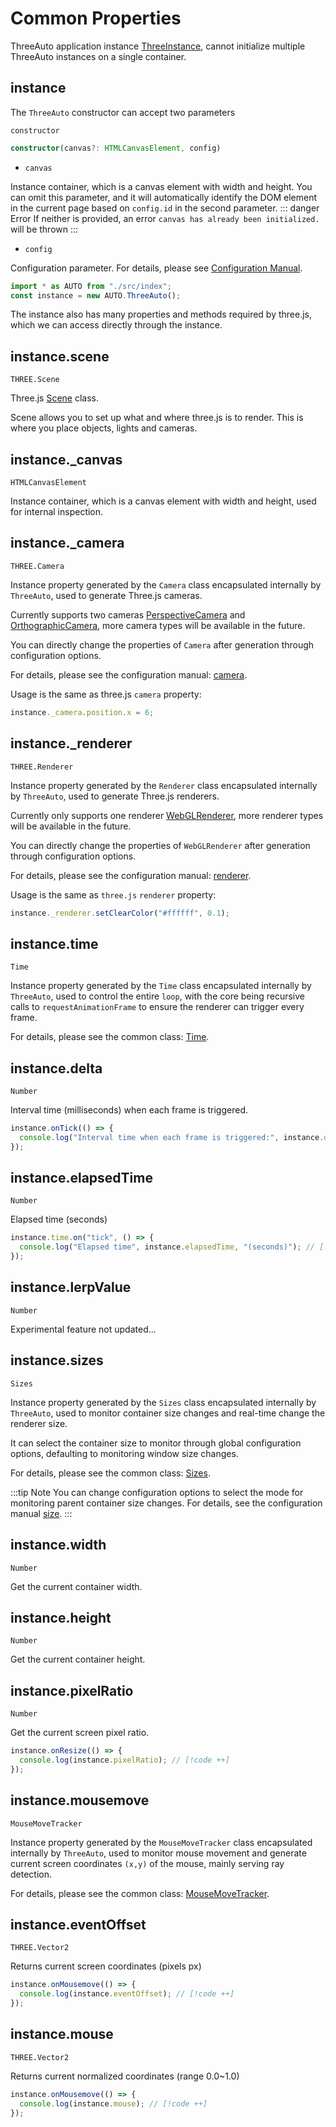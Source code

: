 # Common Properties
ThreeAuto application instance [ThreeInstance](https://github.com/flowers-10/three-auto/blob/main/packages/core/src/base/ThreeInstance.ts), cannot initialize multiple ThreeAuto instances on a single container.

## instance

The `ThreeAuto` constructor can accept two parameters

`constructor`

```typescript
constructor(canvas?: HTMLCanvasElement, config)
```

- `canvas`

Instance container, which is a canvas element with width and height. You can omit this parameter, and it will automatically identify the DOM element in the current page based on `config.id` in the second parameter.
:::
danger Error
If neither is provided, an error `canvas has already been initialized.` will be thrown
:::

- `config`

Configuration parameter. For details, please see [Configuration Manual](/en/config/default).

```typescript
import * as AUTO from "./src/index";
const instance = new AUTO.ThreeAuto();
```

The instance also has many properties and methods required by three.js, which we can access directly through the instance.


## instance.scene

`THREE.Scene`

Three.js [Scene](https://threejs.org/docs/index.html?q=Sce#api/en/scenes/Scene) class.

Scene allows you to set up what and where three.js is to render. This is where you place objects, lights and cameras.

## instance._canvas

`HTMLCanvasElement`

Instance container, which is a canvas element with width and height, used for internal inspection.

## instance._camera

`THREE.Camera`

Instance property generated by the `Camera` class encapsulated internally by `ThreeAuto`, used to generate Three.js cameras.

Currently supports two cameras [PerspectiveCamera](https://threejs.org/docs/index.html?q=camera#api/en/cameras/PerspectiveCamera) and [OrthographicCamera](https://threejs.org/docs/index.html?q=camera#api/en/cameras/OrthographicCamera), more camera types will be available in the future.

You can directly change the properties of `Camera` after generation through configuration options.

For details, please see the configuration manual: [camera](/en/config/camera).

Usage is the same as three.js `camera` property:

```typescript
instance._camera.position.x = 6;
```

## instance._renderer

`THREE.Renderer`

Instance property generated by the `Renderer` class encapsulated internally by `ThreeAuto`, used to generate Three.js renderers.

Currently only supports one renderer [WebGLRenderer](https://threejs.org/docs/index.html?q=render#api/en/renderers/WebGLRenderer), more renderer types will be available in the future.

You can directly change the properties of `WebGLRenderer` after generation through configuration options.

For details, please see the configuration manual: [renderer](/en/config/renderer).

Usage is the same as `three.js` `renderer` property:

```typescript
instance._renderer.setClearColor("#ffffff", 0.1);
```

## instance.time

`Time`

Instance property generated by the `Time` class encapsulated internally by `ThreeAuto`, used to control the entire `loop`, with the core being recursive calls to `requestAnimationFrame` to ensure the renderer can trigger every frame.

For details, please see the common class: [Time](https://github.com/flowers-10/three-auto/blob/main/packages/core/src/base/Time.ts).


## instance.delta

`Number`

Interval time (milliseconds) when each frame is triggered.

```typescript
instance.onTick(() => {
  console.log("Interval time when each frame is triggered:", instance.delta, "milliseconds"); // [!code ++]
});
```

## instance.elapsedTime

`Number`

Elapsed time (seconds)

```typescript
instance.time.on("tick", () => {
  console.log("Elapsed time", instance.elapsedTime, "(seconds)"); // [!code ++]
});
```

## instance.lerpValue

`Number`

Experimental feature not updated...

## instance.sizes

`Sizes`

Instance property generated by the `Sizes` class encapsulated internally by `ThreeAuto`, used to monitor container size changes and real-time change the renderer size.

It can select the container size to monitor through global configuration options, defaulting to monitoring window size changes.

For details, please see the common class: [Sizes](https://github.com/flowers-10/three-auto/blob/main/packages/core/src/base/Sizes.ts).

:::tip Note
You can change configuration options to select the mode for monitoring parent container size changes. For details, see the configuration manual [size](/en/config/size).
:::

## instance.width

`Number`

Get the current container width.

## instance.height

`Number`

Get the current container height.

## instance.pixelRatio

`Number`

Get the current screen pixel ratio.

```typescript
instance.onResize(() => {
  console.log(instance.pixelRatio); // [!code ++]
});
```

## instance.mousemove

`MouseMoveTracker`

Instance property generated by the `MouseMoveTracker` class encapsulated internally by `ThreeAuto`, used to monitor mouse movement and generate current screen coordinates `(x,y)` of the mouse, mainly serving ray detection.

For details, please see the common class: [MouseMoveTracker](https://github.com/flowers-10/three-auto/blob/main/packages/core/src/base/Mousemove.ts).


## instance.eventOffset

`THREE.Vector2`

Returns current screen coordinates (pixels px)

```typescript
instance.onMousemove(() => {
  console.log(instance.eventOffset); // [!code ++]
});
```

## instance.mouse

`THREE.Vector2`

Returns current normalized coordinates (range 0.0~1.0)

```typescript
instance.onMousemove(() => {
  console.log(instance.mouse); // [!code ++]
});
```